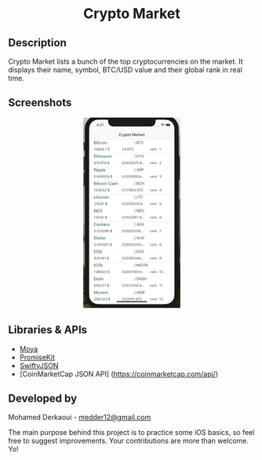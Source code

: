 <h1 align="center"> Crypto Market  </h1>

Description
------
Crypto Market lists a bunch of the top cryptocurrencies on the market. It displays their name, symbol, BTC/USD value and their global rank in real time.


Screenshots
------
 <p align="center"> 
<img src="https://github.com/MohamedDer/Crypto-Market/blob/master/Screenshots/screen1.png">
</p>
 

Libraries & APIs
------
- [Moya](https://github.com/Moya/Moya)  
- [PromiseKit](https://github.com/mxcl/PromiseKit)
- [SwiftyJSON](https://github.com/SwiftyJSON/SwiftyJSON)
- [CoinMarketCap JSON API] (https://coinmarketcap.com/api/)
 


Developed by
------
Mohamed Derkaoui  -  medder12@gmail.com

The main purpose behind this project is to practice some iOS basics, so feel free to suggest improvements. Your contributions are more than welcome. Yo!
